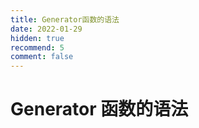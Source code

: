 ```yaml
---
title: Generator函数的语法
date: 2022-01-29
hidden: true
recommend: 5
comment: false
---
```


# Generator 函数的语法
